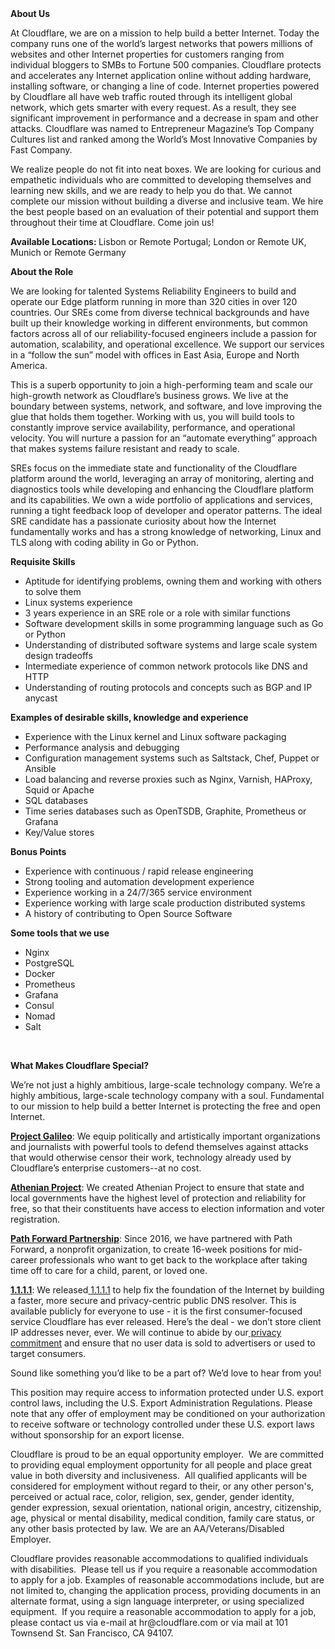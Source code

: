 <div class="content-intro">
	<div><strong>About Us</strong></div>
	<div>
		<p>At Cloudflare, we are on a mission to help build a better Internet. Today the company runs one of the world’s largest networks that powers millions of websites and other Internet properties for customers ranging from individual bloggers to SMBs to Fortune 500 companies. Cloudflare protects and accelerates any Internet application online without adding hardware, installing software, or changing a line of code. Internet properties powered by Cloudflare all have web traffic routed through its intelligent global network, which gets smarter with every request. As a result, they see significant improvement in performance and a decrease in spam and other attacks. Cloudflare was named to Entrepreneur Magazine’s Top Company Cultures list and ranked among the World’s Most Innovative Companies by Fast Company.&nbsp;</p>
		<p><span style="font-weight: 400;">We realize people do not fit into neat boxes. We are looking for curious and empathetic individuals who are committed to developing themselves and learning new skills, and we are ready to help you do that. We cannot complete our mission without building a diverse and inclusive team. We hire the best people based on an evaluation of their potential and support them throughout their time at Cloudflare. Come join us!&nbsp;</span></p>
	</div>
</div>
<p><strong>Available Locations: </strong>Lisbon or Remote Portugal; London or Remote UK, Munich or Remote Germany</p>
<p><strong>About the Role</strong></p>
<p>We are looking for talented Systems Reliability Engineers to build and operate our Edge platform running in more than 320 cities in over 120 countries. Our SREs come from diverse technical backgrounds and have built up their knowledge working in different environments, but common factors across all of our reliability-focused engineers include a passion for automation, scalability, and operational excellence. We support our services in a “follow the sun” model with offices in East Asia, Europe and North America.</p>
<p>This is a superb opportunity to join a high-performing team and scale our high-growth network as Cloudflare’s business grows. We live at the boundary between systems, network, and software, and love improving the glue that holds them together. Working with us, you will build tools to constantly improve service availability, performance, and operational velocity. You will nurture a passion for an “automate everything” approach that makes systems failure resistant and ready to scale.</p>
<p>SREs focus on the immediate state and functionality of the Cloudflare platform around the world, leveraging an array of monitoring, alerting and diagnostics tools while developing and enhancing the Cloudflare platform and its capabilities. We own a wide portfolio of applications and services, running a tight feedback loop of developer and operator patterns. The ideal SRE candidate has a passionate curiosity about how the Internet fundamentally works and has a strong knowledge of networking, Linux and TLS along with coding ability in Go or Python.</p>
<p><strong>Requisite Skills</strong></p>
<ul>
	<li>Aptitude for identifying problems, owning them and working with others to solve them</li>
	<li>Linux systems experience</li>
	<li>3 years experience in an SRE role or a role with similar functions</li>
	<li>Software development skills in some programming language such as Go or Python</li>
	<li>Understanding of distributed software systems and large scale system design tradeoffs</li>
	<li>Intermediate experience of common network protocols like DNS and HTTP</li>
	<li>Understanding of routing protocols and concepts such as BGP and IP anycast&nbsp;</li>
</ul>
<p><strong>Examples of desirable skills, knowledge and experience</strong></p>
<ul>
	<li>Experience with the Linux kernel and Linux software packaging</li>
	<li>Performance analysis and debugging</li>
	<li>Configuration management systems such as Saltstack, Chef, Puppet or Ansible</li>
	<li>Load balancing and reverse proxies such as Nginx, Varnish, HAProxy, Squid or Apache</li>
	<li>SQL databases</li>
	<li>Time series databases such as OpenTSDB, Graphite, Prometheus or Grafana</li>
	<li>Key/Value stores</li>
</ul>
<p><strong>Bonus Points</strong></p>
<ul>
	<li>Experience with continuous / rapid release engineering</li>
	<li>Strong tooling and automation development experience</li>
	<li>Experience working in a 24/7/365 service environment</li>
	<li>Experience working with large scale production distributed systems</li>
	<li>A history of contributing to Open Source Software</li>
</ul>
<p><strong>Some tools that we use</strong></p>
<ul>
	<li>Nginx</li>
	<li>PostgreSQL</li>
	<li>Docker</li>
	<li>Prometheus</li>
	<li>Grafana</li>
	<li>Consul</li>
	<li>Nomad</li>
	<li>Salt</li>
</ul>
<p>&nbsp;</p>
<div class="content-conclusion">
	<p><strong>What Makes Cloudflare Special?</strong></p>
	<p><span style="font-weight: 400;">We’re not just a highly ambitious, large-scale technology company. We’re a highly ambitious, large-scale technology company with a soul. Fundamental to our mission to help build a better Internet is protecting the free and open Internet.</span></p>
	<p><a href="https://blog.cloudflare.com/protecting-free-expression-online/"><strong>Project Galileo</strong></a><span style="font-weight: 400;">: We equip politically and artistically important organizations and journalists with powerful tools to defend themselves against attacks that would otherwise censor their work, technology already used by Cloudflare’s enterprise customers--at no cost.</span></p>
	<p><strong><a href="https://www.cloudflare.com/athenian/">Athenian Project</a></strong><span style="font-weight: 400;">: We created Athenian Project to ensure that state and local governments have the highest level of protection and reliability for free, so that their constituents have access to election information and voter registration.</span></p>
	<p><a href="https://blog.cloudflare.com/tag/path-forward/"><strong>Path Forward Partnership</strong></a><span style="font-weight: 400;">: Since 2016, we have partnered with Path Forward, a nonprofit organization, to create 16-week positions for mid-career professionals who want to get back to the workplace after taking time off to care for a child, parent, or loved one.</span></p>
	<p><a href="https://1.1.1.1/"><strong>1.1.1.1</strong></a><span style="font-weight: 400;">: We released</span><a href="https://1.1.1.1/"> <span style="font-weight: 400;">1.1.1.1</span></a><span style="font-weight: 400;"> to help fix the foundation of the Internet by building a faster, more secure and privacy-centric public DNS resolver. This is available publicly for everyone to use - it is the first consumer-focused service Cloudflare has ever released. Here’s the deal - we don’t store client IP addresses never, ever. We will continue to abide by our</span><a href="https://developers.cloudflare.com/1.1.1.1/privacy/public-dns-resolver"> privacy commitment</a><span style="font-weight: 400;"> and ensure that no user data is sold to advertisers or used to target consumers.</span></p>
	<p><span style="font-weight: 400;">Sound like something you’d like to be a part of? We’d love to hear from you!</span></p>
	<p><span style="font-weight: 400;">This position may require access to information protected under U.S. export control laws, including the U.S. Export Administration Regulations. Please note that any offer of employment may be conditioned on your authorization to receive software or technology controlled under these U.S. export laws without sponsorship for an export license.</span></p>
	<p><span style="font-weight: 400;">Cloudflare is proud to be an equal opportunity employer. &nbsp;We are committed to providing equal employment opportunity for all people and place great value in both diversity and inclusiveness. &nbsp;All qualified applicants will be considered for employment without regard to their, or any other person's, perceived or actual</span> <span style="font-weight: 400;">race, color, religion, sex, gender, gender identity, gender expression, sexual orientation, national origin, ancestry, citizenship, age, physical or mental disability, medical condition, family care status, or any other basis protected by law. </span><span style="font-weight: 400;">We are an AA/Veterans/Disabled Employer.</span></p>
	<p><span style="font-weight: 400;">Cloudflare provides reasonable accommodations to qualified individuals with disabilities. &nbsp;Please tell us if you require a reasonable accommodation to apply for a job. Examples of reasonable accommodations include, but are not limited to, changing the application process, providing documents in an alternate format, using a sign language interpreter, or using specialized equipment. &nbsp;If you require a reasonable accommodation to apply for a job, please contact us via e-mail at </span><span style="font-weight: 400;">hr@cloudflare.com</span><span style="font-weight: 400;"> or via mail at 101 Townsend St. San Francisco, CA 94107.</span></p>
</div>